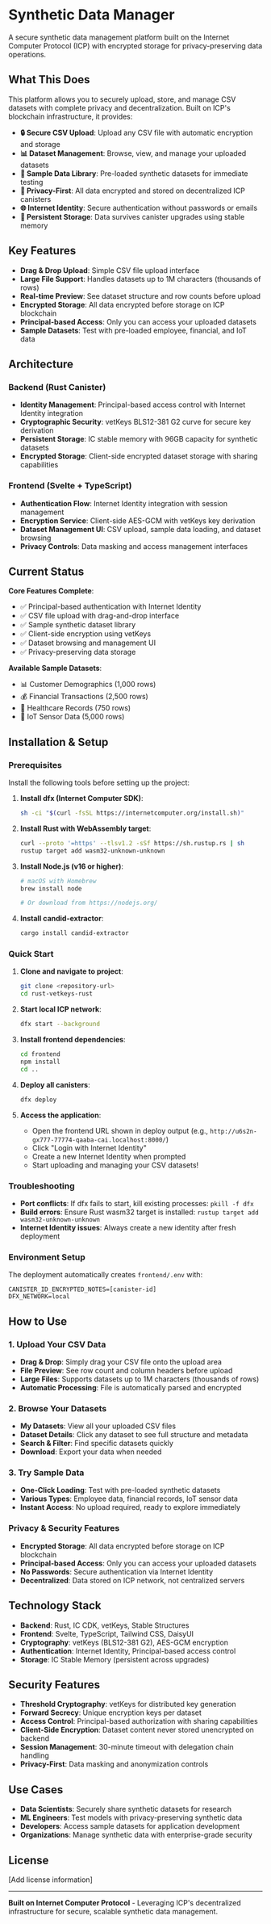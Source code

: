# Synthetic Data Manager

A secure synthetic data management platform built on the Internet Computer Protocol (ICP) with encrypted storage for privacy-preserving data operations.

## What This Does

This platform allows you to securely upload, store, and manage CSV datasets with complete privacy and decentralization. Built on ICP's blockchain infrastructure, it provides:

- **🔒 Secure CSV Upload**: Upload any CSV file with automatic encryption and storage
- **📊 Dataset Management**: Browse, view, and manage your uploaded datasets
- **🎯 Sample Data Library**: Pre-loaded synthetic datasets for immediate testing
- **🔐 Privacy-First**: All data encrypted and stored on decentralized ICP canisters
- **🌐 Internet Identity**: Secure authentication without passwords or emails
- **💾 Persistent Storage**: Data survives canister upgrades using stable memory

## Key Features

- **Drag & Drop Upload**: Simple CSV file upload interface
- **Large File Support**: Handles datasets up to 1M characters (thousands of rows)
- **Real-time Preview**: See dataset structure and row counts before upload
- **Encrypted Storage**: All data encrypted before storage on ICP blockchain
- **Principal-based Access**: Only you can access your uploaded datasets
- **Sample Datasets**: Test with pre-loaded employee, financial, and IoT data

## Architecture

### Backend (Rust Canister)
- **Identity Management**: Principal-based access control with Internet Identity integration
- **Cryptographic Security**: vetKeys BLS12-381 G2 curve for secure key derivation
- **Persistent Storage**: IC stable memory with 96GB capacity for synthetic datasets
- **Encrypted Storage**: Client-side encrypted dataset storage with sharing capabilities

### Frontend (Svelte + TypeScript)
- **Authentication Flow**: Internet Identity integration with session management
- **Encryption Service**: Client-side AES-GCM with vetKeys key derivation
- **Dataset Management UI**: CSV upload, sample data loading, and dataset browsing
- **Privacy Controls**: Data masking and access management interfaces

## Current Status

**Core Features Complete**:
- ✅ Principal-based authentication with Internet Identity
- ✅ CSV file upload with drag-and-drop interface
- ✅ Sample synthetic dataset library
- ✅ Client-side encryption using vetKeys
- ✅ Dataset browsing and management UI
- ✅ Privacy-preserving data storage

**Available Sample Datasets**:
- 📊 Customer Demographics (1,000 rows)
- 💰 Financial Transactions (2,500 rows)
- 🏥 Healthcare Records (750 rows)
- 🔧 IoT Sensor Data (5,000 rows)

## Installation & Setup

### Prerequisites

Install the following tools before setting up the project:

1. **Install dfx (Internet Computer SDK)**:
   ```bash
   sh -ci "$(curl -fsSL https://internetcomputer.org/install.sh)"
   ```

2. **Install Rust with WebAssembly target**:
   ```bash
   curl --proto '=https' --tlsv1.2 -sSf https://sh.rustup.rs | sh
   rustup target add wasm32-unknown-unknown
   ```

3. **Install Node.js (v16 or higher)**:
   ```bash
   # macOS with Homebrew
   brew install node
   
   # Or download from https://nodejs.org/
   ```

4. **Install candid-extractor**:
   ```bash
   cargo install candid-extractor
   ```

### Quick Start

1. **Clone and navigate to project**:
   ```bash
   git clone <repository-url>
   cd rust-vetkeys-rust
   ```

2. **Start local ICP network**:
   ```bash
   dfx start --background
   ```

3. **Install frontend dependencies**:
   ```bash
   cd frontend
   npm install
   cd ..
   ```

4. **Deploy all canisters**:
   ```bash
   dfx deploy
   ```

5. **Access the application**:
   - Open the frontend URL shown in deploy output (e.g., `http://u6s2n-gx777-77774-qaaba-cai.localhost:8000/`)
   - Click "Login with Internet Identity"
   - Create a new Internet Identity when prompted
   - Start uploading and managing your CSV datasets!

### Troubleshooting

- **Port conflicts**: If dfx fails to start, kill existing processes: `pkill -f dfx`
- **Build errors**: Ensure Rust wasm32 target is installed: `rustup target add wasm32-unknown-unknown`
- **Internet Identity issues**: Always create a new identity after fresh deployment

### Environment Setup

The deployment automatically creates `frontend/.env` with:
```
CANISTER_ID_ENCRYPTED_NOTES=[canister-id]
DFX_NETWORK=local
```

## How to Use

### 1. Upload Your CSV Data
- **Drag & Drop**: Simply drag your CSV file onto the upload area
- **File Preview**: See row count and column headers before upload
- **Large Files**: Supports datasets up to 1M characters (thousands of rows)
- **Automatic Processing**: File is automatically parsed and encrypted

### 2. Browse Your Datasets
- **My Datasets**: View all your uploaded CSV files
- **Dataset Details**: Click any dataset to see full structure and metadata
- **Search & Filter**: Find specific datasets quickly
- **Download**: Export your data when needed

### 3. Try Sample Data
- **One-Click Loading**: Test with pre-loaded synthetic datasets
- **Various Types**: Employee data, financial records, IoT sensor data
- **Instant Access**: No upload required, ready to explore immediately

### Privacy & Security Features
- **Encrypted Storage**: All data encrypted before storage on ICP blockchain
- **Principal-based Access**: Only you can access your uploaded datasets
- **No Passwords**: Secure authentication via Internet Identity
- **Decentralized**: Data stored on ICP network, not centralized servers

## Technology Stack

- **Backend**: Rust, IC CDK, vetKeys, Stable Structures
- **Frontend**: Svelte, TypeScript, Tailwind CSS, DaisyUI
- **Cryptography**: vetKeys (BLS12-381 G2), AES-GCM encryption
- **Authentication**: Internet Identity, Principal-based access control
- **Storage**: IC Stable Memory (persistent across upgrades)

## Security Features

- **Threshold Cryptography**: vetKeys for distributed key generation
- **Forward Secrecy**: Unique encryption keys per dataset
- **Access Control**: Principal-based authorization with sharing capabilities
- **Client-Side Encryption**: Dataset content never stored unencrypted on backend
- **Session Management**: 30-minute timeout with delegation chain handling
- **Privacy-First**: Data masking and anonymization controls

## Use Cases

- **Data Scientists**: Securely share synthetic datasets for research
- **ML Engineers**: Test models with privacy-preserving synthetic data
- **Developers**: Access sample datasets for application development
- **Organizations**: Manage synthetic data with enterprise-grade security

## License

[Add license information]

---

**Built on Internet Computer Protocol** - Leveraging ICP's decentralized infrastructure for secure, scalable synthetic data management.
